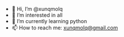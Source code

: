 - 👋 Hi, I’m @xunqmolq
- 👀 I’m interested in all
- 🌱 I’m currently learning python
- 📫 How to reach me: xunqmolq@gmail.com

<!---
xunqmolq/xunqmolq is a ✨ special ✨ repository because its `README.md` (this file) appears on your GitHub profile.
You can click the Preview link to take a look at your changes.
--->
